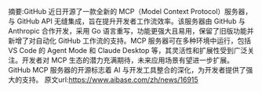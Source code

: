 摘要:GitHub 近日开源了一款全新的 MCP（Model Context Protocol）服务器，与 GitHub API 无缝集成，旨在提升开发者工作流效率。该服务器由 GitHub 与 Anthropic 合作开发，采用 Go 语言重写，功能更强大且易用，保留了旧版功能并新增了对自动化 GitHub 工作流的支持。MCP 服务器可在多种环境中运行，包括 VS Code 的 Agent Mode 和 Claude Desktop 等，其灵活性和扩展性受到广泛关注。开发者对 MCP 生态的潜力充满期待，未来应用场景有望进一步扩展。GitHub MCP 服务器的开源标志着 AI 与开发工具整合的深化，为开发者提供了强大的支持。
原文url:https://www.aibase.com/zh/news/16915